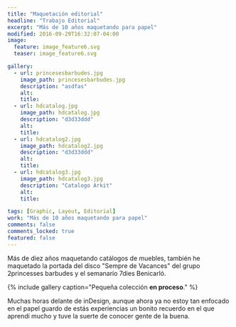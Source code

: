 ```yaml
---
title: "Maquetación editorial"
headline: "Trabajo Editorial"
excerpt: "Más de 10 años maquetando para papel"
modified: 2016-09-29T16:32:07-04:00
image:
  feature: image_feature6.svg
  teaser: image_feature6.svg

gallery:
  - url: princesesbarbudes.jpg
    image_path: princesesbarbudes.jpg
    description: "asdfas"
    alt:
    title:
  - url: hdcatalog.jpg
    image_path: hdcatalog.jpg
    description: "d3d33ddd"
    alt:
    title:
  - url: hdcatalog2.jpg
    image_path: hdcatalog2.jpg
    description: "d3d33ddd"
    alt:
    title:
  - url: hdcatalog3.jpg
    image_path: hdcatalog3.jpg
    description: "Catalogo Arkit"
    alt:
    title:

tags: [Graphic, Layout, Editorial]
work: "Más de 10 años maquetando para papel"
comments: false
comments_locked: true
featured: false
---
```


Más de diez años maquetando catálogos de muebles, también he maquetado la portada del disco "Sempre de Vacances" del grupo 2princesses barbudes y el semanario 7dies Benicarló.

{% include gallery caption="Pequeña colección **en proceso**." %}

Muchas horas delante de inDesign, aunque ahora ya no estoy tan enfocado en el papel guardo de estás experiencias un bonito recuerdo en el que aprendí mucho y tuve la suerte de conocer gente de la buena.
